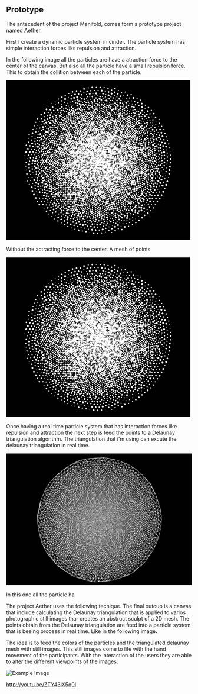 ## Prototype

The antecedent of the project Manifold, comes form a prototype project named Aether.

First I create a dynamic particle system in cinder. The particle system has  simple interaction forces liks repulsion and attraction.

In the following image all the particles are have a atraction force to the center of the canvas. But also all the particle have a small repulsion force. This to obtain the collition between each of the particle.

![Example Image](../project_images/particles.png "Particles")

Without the actracting force to the center. A mesh of points

![Example Image](../project_images/particles.png "Mesh")


Once having a real time particle system that has interaction forces like repulsion and attraction the next step is feed the points to a Delaunay triangulation algorithm. The triangulation that i'm using can excute the delaunay triangulation in real time.

![Example Image](../project_images/manifold-triangulation.png "Triangulation")

In this one all the particle ha

The project Aether uses the following tecnique. The final outoup is a canvas that include calculating the Delaunay triangulation that is applied to varios photographic still images thar creates an abstruct sculpt of a 2D mesh. The points obtain from the Delaunay triangulation are feed into a particle system that is beeing process in real time. Like in the following image.



The idea is to feed the colors of the particles and the triangulated delaunay mesh with still images. This still images come to life with the hand movement of the participants. With the interaction of the users they are able to alter the different viewpoints of the images.








![Example Image](http://codigogenerativo.com/wp-content/uploads/eather_03.jpg "Interaction")


http://youtu.be/ZTY43lX5q0I
